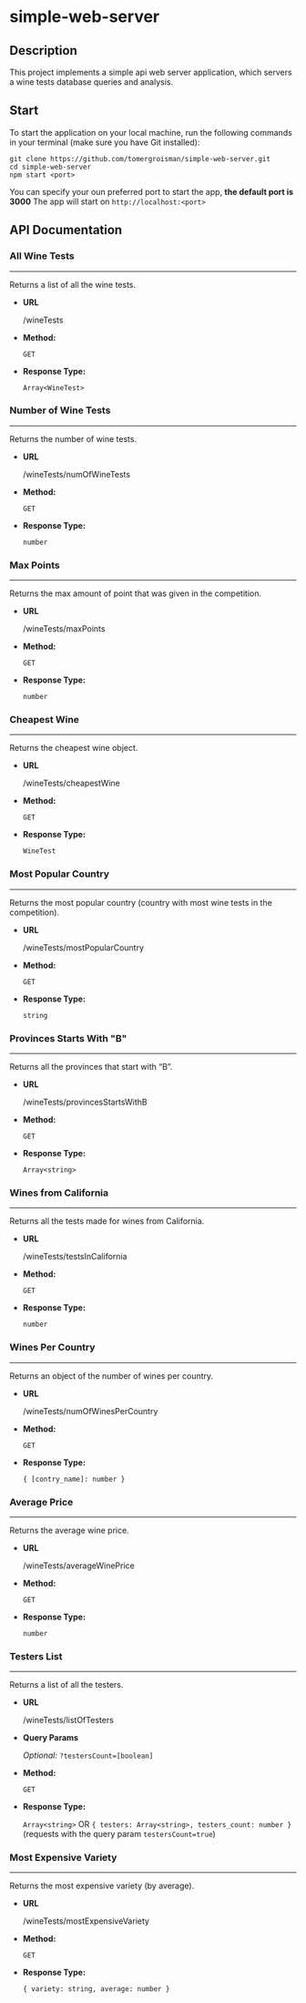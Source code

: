 # simple-web-server

## Description

This project implements a simple api web server application, which servers a wine tests database queries and analysis.

## Start

To start the application on your local machine, run the following commands in your terminal (make sure you have Git installed):

```shell
git clone https://github.com/tomergroisman/simple-web-server.git
cd simple-web-server
npm start <port>
```

You can specify your oun preferred port to start the app, **the default port is 3000**
The app will start on `http://localhost:<port>`

## API Documentation

### All Wine Tests

---

  Returns a list of all the wine tests.

* **URL**

  /wineTests

* **Method:**

  `GET`

* **Response Type:**

  `Array<WineTest>`

### Number of Wine Tests

---

  Returns the number of wine tests.

* **URL**

  /wineTests/numOfWineTests

* **Method:**

  `GET`

* **Response Type:**

  `number`

### Max Points

---

  Returns the max amount of point that was given in the competition.

* **URL**

  /wineTests/maxPoints

* **Method:**

  `GET`

* **Response Type:**

  `number`

### Cheapest Wine

---

  Returns the cheapest wine object.

* **URL**

  /wineTests/cheapestWine

* **Method:**

  `GET`

* **Response Type:**

  `WineTest`

### Most Popular Country

---

  Returns the most popular country (country with most wine tests in the competition).

* **URL**

  /wineTests/mostPopularCountry

* **Method:**

  `GET`

* **Response Type:**

  `string`

### Provinces Starts With "B"

---

  Returns all the provinces that start with “B”.

* **URL**

  /wineTests/provincesStartsWithB

* **Method:**

  `GET`

* **Response Type:**

  `Array<string>`

### Wines from California

---

  Returns all the tests made for wines from California.

* **URL**

  /wineTests/testsInCalifornia

* **Method:**

  `GET`

* **Response Type:**

  `number`

### Wines Per Country

---

  Returns an object of the number of wines per country.

* **URL**

  /wineTests/numOfWinesPerCountry

* **Method:**

  `GET`

* **Response Type:**

  `{ [contry_name]: number }`

### Average Price

---

  Returns the average wine price.

* **URL**

  /wineTests/averageWinePrice

* **Method:**

  `GET`

* **Response Type:**

  `number`

### Testers List

---

  Returns a list of all the testers.

* **URL**

  /wineTests/listOfTesters

* **Query Params**

   *Optional:*
   `?testersCount=[boolean]`

* **Method:**

  `GET`

* **Response Type:**

  `Array<string>` OR `{ testers: Array<string>, testers_count: number }` (requests with the query param `testersCount=true`)

### Most Expensive Variety

---

  Returns the most expensive variety (by average).

* **URL**

  /wineTests/mostExpensiveVariety

* **Method:**

  `GET`

* **Response Type:**

  `{ variety: string, average: number }`
